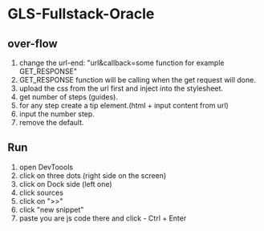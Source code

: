 # GLS-Fullstack-Oracle
## over-flow
1.   change the url-end: "url&callback=some function for example GET_RESPONSE"
2.   GET_RESPONSE function will be calling when the get request will done.
3.   upload the css from the url first and inject into the stylesheet.
4.   get number of steps (guides).  
5.   for any step create a tip element.(html + input content from url) 
6.   input the number step. 
7.   remove the default.  
## Run 
1. open DevToools
2. click on three dots (right side on the screen)
3. click on Dock side (left one)
4. click sources
5. click on ">>"
6. click "new snippet"
7. paste you are js code there and click  - Ctrl + Enter
